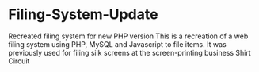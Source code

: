# Filing-System-Update
Recreated filing system for new PHP version
This is a recreation of a web filing system using PHP, MySQL and Javascript to file items. It was previously used for filing silk screens at the screen-printing business Shirt Circuit

